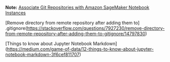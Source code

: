 
**Note:** [Associate Git Repositories with Amazon SageMaker Notebook Instances](https://docs.aws.amazon.com/sagemaker/latest/dg/nbi-git-repo.html#nbi-git-resource)

[Remove directory from remote repository after adding them to] .gitignore(https://stackoverflow.com/questions/7927230/remove-directory-from-remote-repository-after-adding-them-to-gitignore/14797830)


[Things to know about Jupyter Notebook Markdown] (https://medium.com/game-of-data/12-things-to-know-about-jupyter-notebook-markdown-3f6cef811707)



   